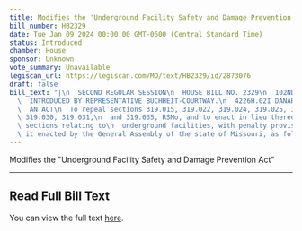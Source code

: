 ```yaml
---
title: Modifies the 'Underground Facility Safety and Damage Prevention Act'
bill_number: HB2329
date: Tue Jan 09 2024 00:00:00 GMT-0600 (Central Standard Time)
status: Introduced
chamber: House
sponsor: Unknown
vote_summary: Unavailable
legiscan_url: https://legiscan.com/MO/text/HB2329/id/2873076
draft: false
bill_text: "|\n  SECOND REGULAR SESSION\n  HOUSE BILL NO. 2329\n  102ND GENERAL ASSEMBLY\n\
  \  INTRODUCED BY REPRESENTATIVE BUCHHEIT-COURTWAY.\n  4226H.02I DANARADEMANMILLER,ChiefClerk\n\
  \  AN ACT\n  To repeal sections 319.015, 319.022, 319.024, 319.025, 319.026, 319.027,\
  \ 319.030, 319.031,\n  and 319.035, RSMo, and to enact in lieu thereof eleven new\
  \ sections relating to\n  underground facilities, with penalty provisions.\n  Be\
  \ it enacted by the General Assembly of the state of Missouri, as follows:"
---
```

Modifies the "Underground Facility Safety and Damage Prevention Act"

---

## Read Full Bill Text

You can view the full text [here](https://legiscan.com/MO/text/HB2329/id/2873076).
